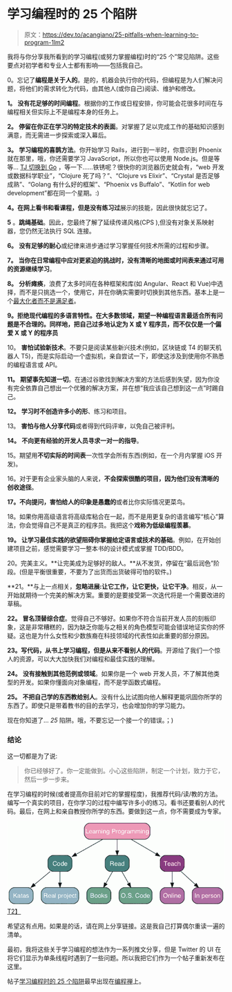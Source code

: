 # 学习编程时的 25 个陷阱

> 原文：<https://dev.to/acangiano/25-pitfalls-when-learning-to-program-1lm2>

我将与你分享我所看到的学习编程(或努力掌握编程)时的“25 个”常见陷阱。这些要点对初学者和专业人士都有影响——包括我自己。

0。忘记了**编程是关于人的**。是的，机器会执行你的代码，但编程是为人们解决问题，将他们的需求转化为代码，由其他人(或你自己)阅读、维护和修改。

**1。** **没有花足够的时间编程**。根据你的工作或日程安排，你可能会花很多时间在与编程相关但实际上不是编程本身的任务上。

**2。** **停留在你正在学习的特定技术的表面**。对掌握了足以完成工作的基础知识感到满意，而无需进一步探索或深入幕后。

**3。** **学习编程的喜鹊方法**。你开始学习 Rails，进行到一半时，你意识到 Phoenix 就在那里，哦，你还需要学习 JavaScript，所以你也可以使用 Node.js。但是等等... [TJ 切换到 Go](https://medium.com/@tjholowaychuk/farewell-node-js-4ba9e7f3e52b) ，等一下……铁锈呢？很快你的浏览器历史就会有，“web 开发或数据科学职业”，“Clojure 死了吗？”、“Clojure vs Elixir”、“Crystal 是否足够成熟”、“Golang 有什么好的框架”、“Phoenix vs Buffalo”、“Kotlin for web development”都在同一个星期。:)

**4。**在网上看书和看课程，但是**没有练习过**展示的技能，因此很快就忘记了。

**5** 。**跳绳基础**。因此，您最终了解了延续传递风格(CPS ),但没有对象关系映射器，您仍然无法执行 SQL 连接。

**6。** **没有足够的耐心**或纪律来进步通过学习掌握任何技术所需的过程和步骤。

**7。** **当你在日常编程中应对更紧迫的挑战时，没有清晰的地图或时间表来通过可用的资源继续学习**。

**8。** **分析瘫痪**，浪费了太多时间在各种框架和库(如 Angular、React 和 Vue)中选择，而不是只挑选一个，使用它，并在你确实需要时切换到其他东西。基本上是一个[最大化者而不是满足者](https://www.psychologistworld.com/cognitive/maximizers-satisficers-decision-making)。

**9。拒绝现代编程的多语言特性。在大多数领域，期望一种编程语言最适合所有问题是不合理的。同样地，**把自己过多地认定为 X 或 Y 程序员**，而不仅仅是一个偏爱 X 或 Y 的程序员**

10。 **害怕试验新技术**。不要只是阅读某些新兴技术(例如，区块链或 T4 的聊天机器人 T5)，而是实际启动一个虚拟机，亲自尝试一下，即使这涉及到使用你不熟悉的编程语言或 API。

**11。** **期望事先知道一切**。在通过谷歌找到解决方案的方法后感到失望，因为你没有完全依靠自己想出一个优雅的解决方案，并在想“我应该自己想到这一点”时踢自己。

**12。** **学习时不创造许多小的形**、练习和项目。

13。 **害怕与他人分享代码**或者得到代码评审，以免自己被评判。

**14。** **不向更有经验的开发人员寻求一对一的指导**。

15。期望用**不切实际的时间表**一次性学会所有东西(例如，在一个月内掌握 iOS 开发)。

16。对于更有企业家头脑的人来说，**不会探索很酷的项目，因为他们没有清晰的创收途径**。

**17。**不向**提问，害怕给人的印象是愚蠢的**或者比你实际情况更菜鸟。

18。如果你用高级语言将高级库粘合在一起，而不是用更复杂的语言编写“核心”算法，你会觉得自己不是真正的程序员。我把这个**戏称为低级编程羡慕**。

**19。** **让学习最佳实践的欲望阻碍你掌握给定语言或技术的基础**。例如，在开始创建项目之前，感觉需要学习一整本书的设计模式或掌握 TDD/BDD。

20。完美主义。**让完美成为足够好的敌人。**从不发货，停留在“最后润色”阶段。(但是平衡很重要，不要为了出货而出货破得可怕的软件。)

**21。**与上一点相关，**忽略进展:让它工作，让它更快，让它干净**。相反，从一开始就期待一个完美的解决方案。重要的是要接受第一次迭代将是一个需要改进的草稿。

**22。** **冒名顶替综合症**。觉得自己不够好。如果你不符合当前开发人员的刻板印象，这是非常糟糕的，因为缺乏你能与之相关的角色模型可能会错误地证实你的怀疑。这也是为什么女性和少数族裔在科技领域的代表性如此重要的部分原因。

**23。**写代码，从书上学习编程，但是**从来不看别人的代码**。开源给了我们一个惊人的资源，可以大大加快我们对编程和最佳实践的理解。

**24。** **没有接触到其他范例或领域**。如果你是一个 web 开发人员，不了解其他类型的开发。如果你懂面向对象编程，而不是学函数式编程。

**25。** **不把自己学的东西教给别人**。没有什么比试图向他人解释更能巩固你所学的东西了。即使只是带着教书的目的去学习，也会增加你的学习能力。

现在你知道了… *25* 陷阱。哦，不要忘记一个接一个的错误。；)

### 结论

这一切都是为了说:

> 你已经够好了。你一定能做到。小心这些陷阱，制定一个计划，致力于它，然后一步一步来。

在学习编程的时候(或者提高你目前对它的掌握程度)，我推荐代码/读/教的方法。编写一个真实的项目，在你学习的过程中编写许多小的练习。看书还要看别人的代码。最后，在网上和亲自教授你所学的东西。要做到这一点，你不需要成为专家。

[![Learning to program](img/45bb1af1d32fb6c575196f343d9ba8af.png "Learning to program")T2】](https://res.cloudinary.com/practicaldev/image/fetch/s--8ZQK8Hkq--/c_limit%2Cf_auto%2Cfl_progressive%2Cq_66%2Cw_880/https://i0.wp.com/programmingzen.com/wp-content/uploads/2017/11/learning-to-program.gif%3Fresize%3D701%252C271%26ssl%3D1)

希望这有点用。如果是的话，请在网上分享链接。这是我自己打算偶尔重读一遍的清单。

最初，我将这些关于学习编程的想法作为一系列推文分享，但是 Twitter 的 UI 在将它们显示为单条线程时遇到了一些问题。所以我把它们作为一个帖子重新发布在这里。

帖子[学习编程时的 25 个陷阱](https://programmingzen.com/pitfalls-when-learning-to-program/)最早出现在[编程禅](https://programmingzen.com)上。